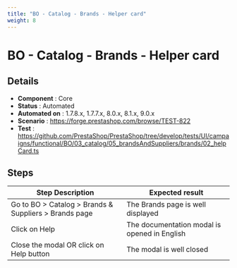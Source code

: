 ```yaml
---
title: "BO - Catalog - Brands - Helper card"
weight: 8
---
```


# BO - Catalog - Brands - Helper card
## Details
* **Component** : Core
* **Status** : Automated
* **Automated on** : 1.7.8.x, 1.7.7.x, 8.0.x, 8.1.x, 9.0.x
* **Scenario** : https://forge.prestashop.com/browse/TEST-822
* **Test** : https://github.com/PrestaShop/PrestaShop/tree/develop/tests/UI/campaigns/functional/BO/03_catalog/05_brandsAndSuppliers/brands/02_helpCard.ts

## Steps
| Step Description | Expected result |
| ----- | ----- |
| Go to BO > Catalog > Brands & Suppliers > Brands page | The Brands page is well displayed |
| Click on Help | The documentation modal is opened in English |
| Close the modal OR click on Help button | The modal is well closed |
